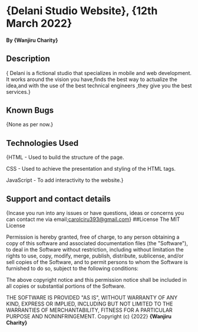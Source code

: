 # {Delani Studio Website}, {12th March 2022}
#### By **{Wanjiru Charity}**
## Description

{ Delani is a fictional studio that specializes in mobile and web development.
It works around the vision you have,finds the best way to actualize the idea,and with the use of the best technical engineers ,they give you the best services.}

## Known Bugs
{None as per now.}
## Technologies Used
{HTML - Used to build the structure of the page.

CSS - Used to achieve the presentation and styling of the HTML tags.

JavaScript - To add interactivity to the website.}
## Support and contact details
{Incase you run into any issues or have questions, ideas or concerns you can contact me via email;carolciru393@gmail.com}
##License
The MIT License

Permission is hereby granted, free of charge, to any person obtaining a copy of this software and associated documentation files (the "Software"), to deal in the Software without restriction, including without limitation the rights to use, copy, modify, merge, publish, distribute, sublicense, and/or sell copies of the Software, and to permit persons to whom the Software is furnished to do so, subject to the following conditions:

The above copyright notice and this permission notice shall be included in all copies or substantial portions of the Software.

THE SOFTWARE IS PROVIDED "AS IS", WITHOUT WARRANTY OF ANY KIND, EXPRESS OR IMPLIED, INCLUDING BUT NOT LIMITED TO THE WARRANTIES OF MERCHANTABILITY, FITNESS FOR A PARTICULAR PURPOSE AND NONINFRINGEMENT. 
Copyright (c) {2022} **{Wanjiru Charity}**
  
